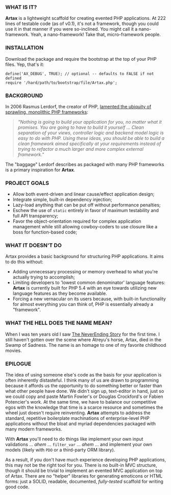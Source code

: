 ### WHAT IS IT?

**Artax** is a lightweight scaffold for creating evented PHP applications. At 222
lines of testable code (as of v0.1), it's not a framework, though you could use 
it in that manner if you were so-inclined. You might call it a nano-framework.
Yeah, a nano-framework! Take that, micro-framework people.

### INSTALLATION

Download the package and require the bootstrap at the top of your PHP files.
Yep, that's it:

```
define('AX_DEBUG', TRUE); // optional -- defaults to FALSE if not defined
require '/hard/path/to/bootstrap/file/Artax.php';
```

### BACKGROUND

In 2006 Rasmus Lerdorf, the creator of PHP, [lamented the ubiquity of sprawling,
monolithic PHP frameworks](http://toys.lerdorf.com/archives/38-The-no-framework-PHP-MVC-framework.html):

> _"Nothing is going to build your application for you, no matter what it promises.
You are going to have to build it yourself ... Clean separation of your views,
controller logic and backend model logic is easy to do with PHP. Using these
ideas, you should be able to build a clean framework aimed specifically at your
requirements instead of trying to refactor a much larger and more complex
external framework."_

The "baggage" Lerdorf describes as packaged with many PHP frameworks is a
primary inspiration for **Artax**.

### PROJECT GOALS

* Allow both event-driven and linear cause/effect application design;
* Integrate simple, built-in dependency injection;
* Lazy-load anything that can be put off without performance penalties;
* Eschew the use of `static` entirely in favor of maximum testability and 
full API transparency;
* Favor the object-orientation required for complex application management while 
still allowing cowboy-coders to use closure like a boss for function-based code;

### WHAT IT DOESN'T DO

Artax provides a basic background for structuring PHP applications. It aims
to do this without:

* Adding unnecessary processing or memory overhead to what you're actually
trying to accomplish;
* Limiting developers to 'lowest common denominator' language features: **Artax**
is currently built for PHP 5.4 with an eye towards utilizing new language
features as they become available.
* Forcing a new vernacular on its users because, with built-in functionality for
almost everything you can think of, PHP is essentially already a "framework".

### WHAT THE HELL DOES THE NAME MEAN?

When I was ten years old I saw [The NeverEnding Story](http://www.imdb.com/title/tt0088323/) 
for the first time. I still haven't gotten over the scene where Atreyu's horse, 
Artax, died in the Swamp of Sadness. The name is an homage to one of my favorite
childhood movies.

### EPILOGUE

The idea of using someone else's code as the basis for your application
is often inherently distasteful. I think many of us are drawn to programming
because it affords us the opportunity to do something better or faster than what
other people have done. We didn't sign up, text-editor in hand, just so we could
copy and paste Martin Fowler's or Douglas Crockford's or Fabien Potencier's work. At
the same time, we have to balance our competitive egos with the knowledge that
time is a scarce resource and sometimes the wheel just doesn't require reinventing.
**Artax** attempts to address the standard, repetitive boilerplate machinations of
enterprise-level PHP applications without the bloat and myriad dependencies 
packaged with many modern frameworks.

With **Artax** you'll need to do things like implement your own input validations
... *ahem* ... `filter_var` ... *ahem* ... and implement your own models (likely
with `PDO` or a third-party ORM library).

As a result, if you don't have much experience developing PHP applications, this
may not be the right tool for you. There is no built-in MVC structure, though it
should be trivial to implement an evented MVC application on top of Artax. There
are no "helper" libraries for generating emoticons or HTML forms: just a SOLID, 
readable, documented, *fully-tested* scaffold for writing good code.
